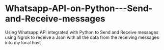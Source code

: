 # Whatsapp-API-on-Python---Send-and-Receive-messages
Using Whatsapp API integrated with Python to Send and Receive messages using Ngrok to receive a Json with all the data from the receiving messages into my local host
